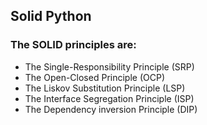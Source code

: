 ## Solid Python

### The SOLID principles are:

* The Single-Responsibility Principle (SRP)
* The Open-Closed Principle (OCP)
* The Liskov Substitution Principle (LSP)
* The Interface Segregation Principle (ISP)
* The Dependency inversion Principle (DIP)